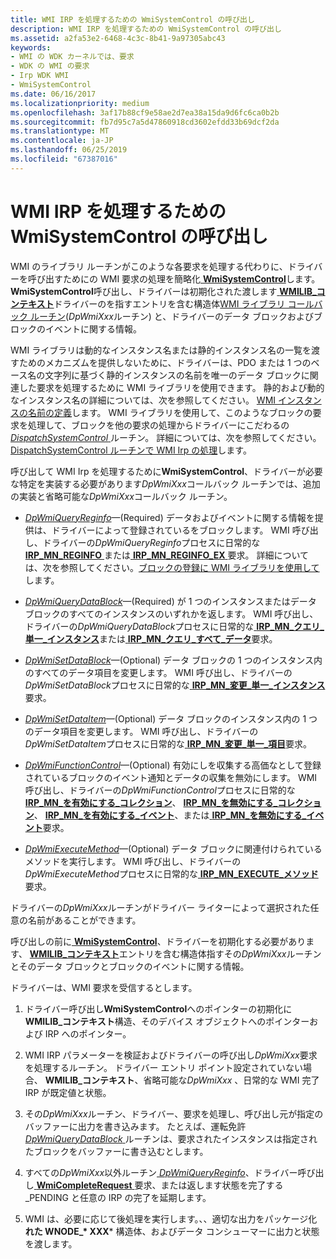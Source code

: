 ```yaml
---
title: WMI IRP を処理するための WmiSystemControl の呼び出し
description: WMI IRP を処理するための WmiSystemControl の呼び出し
ms.assetid: a2fa53e2-6468-4c3c-8b41-9a97305abc43
keywords:
- WMI の WDK カーネルでは、要求
- WDK の WMI の要求
- Irp WDK WMI
- WmiSystemControl
ms.date: 06/16/2017
ms.localizationpriority: medium
ms.openlocfilehash: 3af17b88cf9e58ae2d7ea38a15da9d6fc6ca0b2b
ms.sourcegitcommit: fb7d95c7a5d47860918cd3602efdd33b69dcf2da
ms.translationtype: MT
ms.contentlocale: ja-JP
ms.lasthandoff: 06/25/2019
ms.locfileid: "67387016"
---
```

# <a name="calling-wmisystemcontrol-to-handle-wmi-irps"></a>WMI IRP を処理するための WmiSystemControl の呼び出し





WMI のライブラリ ルーチンがこのような各要求を処理する代わりに、ドライバーを呼び出すためにの WMI 要求の処理を簡略化[ **WmiSystemControl**](https://docs.microsoft.com/windows-hardware/drivers/ddi/content/wmilib/nf-wmilib-wmisystemcontrol)します。 **WmiSystemControl**呼び出し、ドライバーは初期化された渡します[ **WMILIB\_コンテキスト**](https://docs.microsoft.com/windows-hardware/drivers/ddi/content/wmilib/ns-wmilib-_wmilib_context)ドライバーのを指すエントリを含む構造体[WMI ライブラリ コールバック ルーチン](https://docs.microsoft.com/windows-hardware/drivers/ddi/content/index)(*DpWmiXxx*ルーチン) と、ドライバーのデータ ブロックおよびブロックのイベントに関する情報。

WMI ライブラリは動的なインスタンス名または静的インスタンス名の一覧を渡すためのメカニズムを提供しないために、ドライバーは、PDO または 1 つのベース名の文字列に基づく静的インスタンスの名前を唯一のデータ ブロックに関連した要求を処理するために WMI ライブラリを使用できます。 静的および動的なインスタンス名の詳細については、次を参照してください。 [WMI インスタンスの名前の定義](defining-wmi-instance-names.md)します。 WMI ライブラリを使用して、このようなブロックの要求を処理して、ブロックを他の要求の処理からドライバーにこだわるの[ *DispatchSystemControl* ](https://docs.microsoft.com/windows-hardware/drivers/ddi/content/wdm/nc-wdm-driver_dispatch)ルーチン。 詳細については、次を参照してください。 [DispatchSystemControl ルーチンで WMI Irp の処理](processing-wmi-irps-in-a-dispatchsystemcontrol-routine.md)します。

呼び出して WMI Irp を処理するために**WmiSystemControl**、ドライバーが必要な特定を実装する必要があります*DpWmiXxx*コールバック ルーチンでは、追加の実装と省略可能な*DpWmiXxx*コールバック ルーチン。

-   [*DpWmiQueryReginfo*](https://docs.microsoft.com/windows-hardware/drivers/ddi/content/wmilib/nc-wmilib-wmi_query_reginfo_callback)—(Required) データおよびイベントに関する情報を提供は、ドライバーによって登録されているをブロックします。 WMI 呼び出し、ドライバーの*DpWmiQueryReginfo*プロセスに日常的な[ **IRP\_MN\_REGINFO** ](https://docs.microsoft.com/windows-hardware/drivers/kernel/irp-mn-reginfo)または[ **IRP\_MN\_REGINFO\_EX** ](https://docs.microsoft.com/windows-hardware/drivers/kernel/irp-mn-reginfo-ex)要求。 詳細については、次を参照してください。[ブロックの登録に WMI ライブラリを使用して](using-the-wmi-library-to-register-blocks.md)します。

-   [*DpWmiQueryDataBlock*](https://docs.microsoft.com/windows-hardware/drivers/ddi/content/wmilib/nc-wmilib-wmi_query_datablock_callback)—(Required) が 1 つのインスタンスまたはデータ ブロックのすべてのインスタンスのいずれかを返します。 WMI 呼び出し、ドライバーの*DpWmiQueryDataBlock*プロセスに日常的な[ **IRP\_MN\_クエリ\_単一\_インスタンス**](https://docs.microsoft.com/windows-hardware/drivers/kernel/irp-mn-query-single-instance)または[ **IRP\_MN\_クエリ\_すべて\_データ**](https://docs.microsoft.com/windows-hardware/drivers/kernel/irp-mn-query-all-data)要求。

-   [*DpWmiSetDataBlock*](https://docs.microsoft.com/windows-hardware/drivers/ddi/content/wmilib/nc-wmilib-wmi_set_datablock_callback)—(Optional) データ ブロックの 1 つのインスタンス内のすべてのデータ項目を変更します。 WMI 呼び出し、ドライバーの*DpWmiSetDataBlock*プロセスに日常的な[ **IRP\_MN\_変更\_単一\_インスタンス**](https://docs.microsoft.com/windows-hardware/drivers/kernel/irp-mn-change-single-instance)要求。

-   [*DpWmiSetDataItem*](https://docs.microsoft.com/windows-hardware/drivers/ddi/content/wmilib/nc-wmilib-wmi_set_dataitem_callback)—(Optional) データ ブロックのインスタンス内の 1 つのデータ項目を変更します。 WMI 呼び出し、ドライバーの*DpWmiSetDataItem*プロセスに日常的な[ **IRP\_MN\_変更\_単一\_項目**](https://docs.microsoft.com/windows-hardware/drivers/kernel/irp-mn-change-single-item)要求。

-   [*DpWmiFunctionControl*](https://docs.microsoft.com/windows-hardware/drivers/ddi/content/wmilib/nc-wmilib-wmi_function_control_callback)—(Optional) 有効にしを収集する高価なとして登録されているブロックのイベント通知とデータの収集を無効にします。 WMI 呼び出し、ドライバーの*DpWmiFunctionControl*プロセスに日常的な[ **IRP\_MN\_を有効にする\_コレクション**](https://docs.microsoft.com/windows-hardware/drivers/kernel/irp-mn-enable-collection)、 [**IRP\_MN\_を無効にする\_コレクション**](https://docs.microsoft.com/windows-hardware/drivers/kernel/irp-mn-disable-collection)、 [ **IRP\_MN\_を有効にする\_イベント**](https://docs.microsoft.com/windows-hardware/drivers/kernel/irp-mn-enable-events)、または[ **IRP\_MN\_を無効にする\_イベント**](https://docs.microsoft.com/windows-hardware/drivers/kernel/irp-mn-disable-events)要求。

-   [*DpWmiExecuteMethod*](https://docs.microsoft.com/windows-hardware/drivers/ddi/content/wmilib/nc-wmilib-wmi_execute_method_callback)—(Optional) データ ブロックに関連付けられているメソッドを実行します。 WMI 呼び出し、ドライバーの*DpWmiExecuteMethod*プロセスに日常的な[ **IRP\_MN\_EXECUTE\_メソッド**](https://docs.microsoft.com/windows-hardware/drivers/kernel/irp-mn-execute-method)要求。

ドライバーの*DpWmiXxx*ルーチンがドライバー ライターによって選択された任意の名前があることができます。

呼び出しの前に[ **WmiSystemControl**](https://docs.microsoft.com/windows-hardware/drivers/ddi/content/wmilib/nf-wmilib-wmisystemcontrol)、ドライバーを初期化する必要があります、 [ **WMILIB\_コンテキスト**](https://docs.microsoft.com/windows-hardware/drivers/ddi/content/wmilib/ns-wmilib-_wmilib_context)エントリを含む構造体指すその*DpWmiXxx*ルーチンとそのデータ ブロックとブロックのイベントに関する情報。

ドライバーは、WMI 要求を受信するとします。

1. ドライバー呼び出し**WmiSystemControl**へのポインターの初期化に**WMILIB\_コンテキスト**構造、そのデバイス オブジェクトへのポインターおよび IRP へのポインター。

2. WMI IRP パラメーターを検証およびドライバーの呼び出し*DpWmiXxx*要求を処理するルーチン。 ドライバー エントリ ポイント設定されていない場合、 **WMILIB\_コンテキスト**、省略可能な*DpWmiXxx* 、日常的な WMI 完了 IRP が既定値と状態。

3. その*DpWmiXxx*ルーチン、ドライバー、要求を処理し、呼び出し元が指定のバッファーに出力を書き込みます。 たとえば、運転免許[ *DpWmiQueryDataBlock* ](https://docs.microsoft.com/windows-hardware/drivers/ddi/content/wmilib/nc-wmilib-wmi_query_datablock_callback)ルーチンは、要求されたインスタンスは指定されたブロックをバッファーに書き込むとします。

4. すべての*DpWmiXxx*以外ルーチン[ *DpWmiQueryReginfo*](https://docs.microsoft.com/windows-hardware/drivers/ddi/content/wmilib/nc-wmilib-wmi_query_reginfo_callback)、ドライバー呼び出し[ **WmiCompleteRequest** ](https://docs.microsoft.com/windows-hardware/drivers/ddi/content/wmilib/nf-wmilib-wmicompleterequest)要求、または返します状態を完了する\_PENDING と任意の IRP の完了を延期します。

5. WMI は、必要に応じて後処理を実行します。、、適切な出力をパッケージ化**れた WNODE\_* XXX*** 構造体、およびデータ コンシューマーに出力と状態を渡します。

 

 




